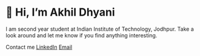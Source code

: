 # 👋 Hi, I’m Akhil Dhyani

I am second year student at Indian Institute of Technology, Jodhpur. Take a look around and let me know if you find anything interesting.

Contact me
[LinkedIn](https://www.linkedin.com/in/akhil-dhyani-b39a37312/)
[Email](mailto:b24cs1005@iitj.ac.in)



<!---
Dj-257/Dj-257 is a ✨ special ✨ repository because its `README.md` (this file) appears on your GitHub profile.
You can click the Preview link to take a look at your changes.
--->
